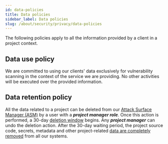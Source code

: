 ```yaml
---
id: data-policies
title: Data policies
sidebar_label: Data policies
slug: /about/security/privacy/data-policies
---
```


The following policies apply
to all the information provided
by a client in a project context.

## Data use policy
We are committed to using our clients' data
exclusively for vulnerability scanning
in the context of the service we are providing.
No other activities will be executed
over the provided information.

## Data retention policy
All the data related to a project
can be deleted from our
[Attack Surface Manager (ASM)](https://app.fluidattacks.com/)
by a user with a ***project manager role***.
Once this action is performed,
a 30-day
[deletion window](/criteria/privacy/317)
begins.
Any ***project manager*** can undo the deletion action.
After the 30-day waiting period,
the project source code, secrets,
metadata and other project-related
[data are completely removed](/criteria/data/183)
from all our systems.
